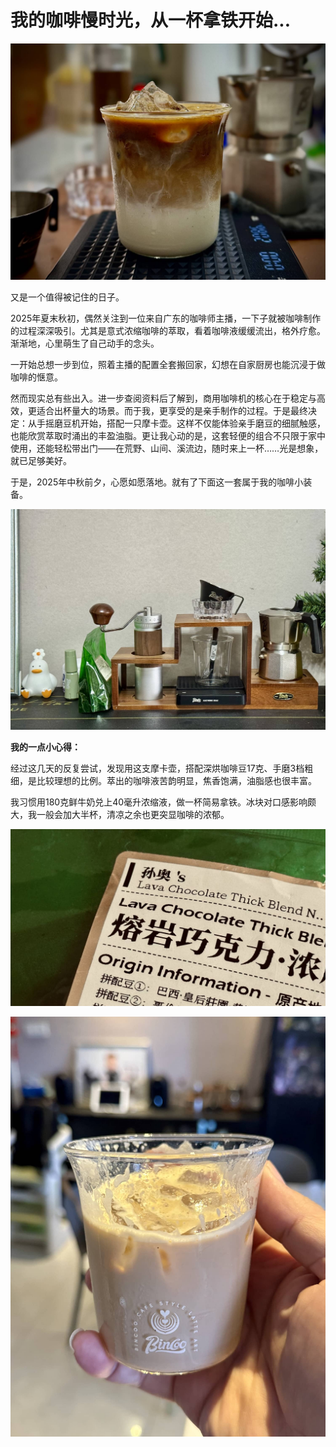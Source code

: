 # 我的咖啡慢时光，从一杯拿铁开始...

![IMG_3798-tuya](./assets/IMG_3798-tuya.jpeg)

又是一个值得被记住的日子。

2025年夏末秋初，偶然关注到一位来自广东的咖啡师主播，一下子就被咖啡制作的过程深深吸引。尤其是意式浓缩咖啡的萃取，看着咖啡液缓缓流出，格外疗愈。渐渐地，心里萌生了自己动手的念头。

一开始总想一步到位，照着主播的配置全套搬回家，幻想在自家厨房也能沉浸于做咖啡的惬意。

然而现实总有些出入。进一步查阅资料后了解到，商用咖啡机的核心在于稳定与高效，更适合出杯量大的场景。而于我，更享受的是亲手制作的过程。于是最终决定：从手摇磨豆机开始，搭配一只摩卡壶。这样不仅能体验亲手磨豆的细腻触感，也能欣赏萃取时涌出的丰盈油脂。更让我心动的是，这套轻便的组合不只限于家中使用，还能轻松带出门——在荒野、山间、溪流边，随时来上一杯……光是想象，就已足够美好。

于是，2025年中秋前夕，心愿如愿落地。就有了下面这一套属于我的咖啡小装备。

![IMG_3799-tuya](./assets/IMG_3799-tuya.jpeg)

**我的一点小心得：**

经过这几天的反复尝试，发现用这支摩卡壶，搭配深烘咖啡豆17克、手磨3档粗细，是比较理想的比例。萃出的咖啡液苦韵明显，焦香饱满，油脂感也很丰富。

我习惯用180克鲜牛奶兑上40毫升浓缩液，做一杯简易拿铁。冰块对口感影响颇大，我一般会加大半杯，清凉之余也更突显咖啡的浓郁。

![IMG_3800-tuya](./assets/IMG_3800-tuya.jpeg)

![IMG_3888-tuya](./assets/IMG_3888-tuya.jpeg)